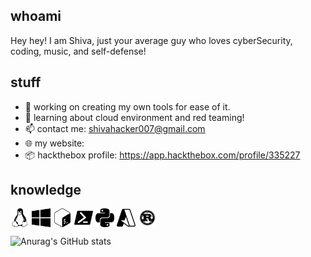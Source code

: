 ## whoami

Hey hey! I am Shiva, just your average guy who loves cyberSecurity, coding, music, and self-defense! 

## stuff

- 🔭 working on creating my own tools for ease of it.
- 🌱 learning about cloud environment and red teaming!
- 📫 contact me: shivahacker007@gmail.com
- 🌐 my website: 
- 📦 hackthebox profile: https://app.hackthebox.com/profile/335227

## knowledge

<p align="left">
<a target="blank"><img align="center" src="linux.svg" alt="" height="30" /></a>
<a target="blank"><img align="center" src="windows10.svg" alt="" height="30" /></a>
<a target="blank"><img align="center" src="gnubash.svg" alt="" height="30" /></a>
<a target="blank"><img align="center" src="powershell.svg" alt="" height="30" /></a>
<a target="blank"><img align="center" src="python.svg" alt="" height="30" /></a>
<a target="blank"><img align="center" src="microsoftazure.svg" alt="" height="30" /></a>
<a target="blank"><img align="center" src="rust.svg" alt="" height="30" /></a>
</p>



![Anurag's GitHub stats](https://github-readme-stats.vercel.app/api?username=captshiva007&show_icons=true&theme=dark)